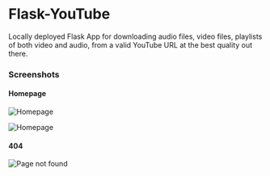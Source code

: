 # Flask-YouTube

Locally deployed Flask App  for downloading audio files, video files, playlists of both video and audio, from a valid YouTube URL at the best quality out there.

### Screenshots

#### Homepage
![Homepage](/../master/Screenshots/Flask-YouTube-homepage-master.png?raw=true "homepage")

![Homepage](/../master/Screenshots/Flask-YouTube-homepage.png?raw=true "homepage")

#### 404
![Page not found](/../master/Screenshots/Flask-YouTube-404.png?raw=true "homepage")
